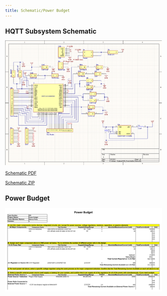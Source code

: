 ```yaml
---
title: Schematic/Power Budget
---
```


## **HQTT Subsystem Schematic**
![](static/FinalSchematic.png)

[Schematic PDF](folder1/Individual_Schematic_Version1.pdf)

[Schematic ZIP](folder1/Individual_Schematic_V1.zip)

## **Power Budget**
![](static/PowerBudget.png)
